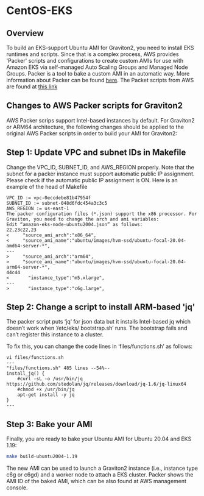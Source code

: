 # CentOS-EKS

## Overview

To build an EKS-support Ubuntu AMI for Graviton2, you need to install EKS runtimes and scripts. Since that is a complex process, AWS provides 'Packer' scripts and configurations to create custom AMIs for use with Amazon EKS via self-managed Auto Scaling Groups and Managed Node Groups. Packer is a tool to bake a custom AMI in an automatic way. More information about Packer can be found [here](https://learn.hashicorp.com/tutorials/packer/get-started-install-cli). The Packet scripts from AWS are found at [this link](https://github.com/aws-samples/amazon-eks-custom-amis)

## Changes to AWS Packer scripts for Graviton2

AWS Packer scrips support Intel-based instances by default. For Graviton2 or ARM64 architecture, the following changes should be applied to the original AWS Packer scripts in order to build your AMI for Graviton2:

## Step 1: Update VPC and subnet IDs in Makefile

Change the VPC_ID, SUBNET_ID, and AWS_REGION properly. Note that the subnet for a packer instance must support automatic public IP assignment. Please check if the automatic public IP assignment is ON.
Here is an example of the head of Makefile

```
VPC_ID := vpc-0eccdebe81b47954f
SUBNET_ID := subnet-048d6fdc454a3c3c5
AWS_REGION := us-east-1
The packer configuration files (*.json) support the x86 processor. For Graviton, you need to change the arch and ami variables:
Edit “amazon-eks-node-ubuntu2004.json” as follows:
22,23c22,23
<     "source_ami_arch":"x86_64",
<     "source_ami_name":"ubuntu/images/hvm-ssd/ubuntu-focal-20.04-amd64-server-*",
---
>     "source_ami_arch":"arm64",
>     "source_ami_name":"ubuntu/images/hvm-ssd/ubuntu-focal-20.04-arm64-server-*",
44c44
<       "instance_type":"m5.xlarge",
---
>       "instance_type":"c6g.large",
```

## Step 2: Change a script to install ARM-based 'jq'

The packer script puts ‘jq’ for json data but it installs Intel-based jq which doesn’t work when ‘/etc/eks/ bootstrap.sh’ runs. The bootstrap fails and can’t register this instance to a cluster.
 
To fix this, you can change the code lines in ‘files/functions.sh’ as follows:
```
vi files/functions.sh
---
"files/functions.sh" 485 lines --54%--
install_jq() {
    #curl -sL -o /usr/bin/jq https://github.com/stedolan/jq/releases/download/jq-1.6/jq-linux64
    #chmod +x /usr/bin/jq
    apt-get install -y jq
}
---
```

## Step 3: Bake your AMI

Finally, you are ready to bake your Ubuntu AMI for Ubuntu 20.04 and EKS 1.19:
```bash
make build-ubuntu2004-1.19
```

The new AMI can be used to launch a Graviton2 instance (i.e., instance type c6g or c6gd) and a worker node to attach a EKS cluster. Packer shows the AMI ID of the baked AMI, which can be also found at AWS management console.

